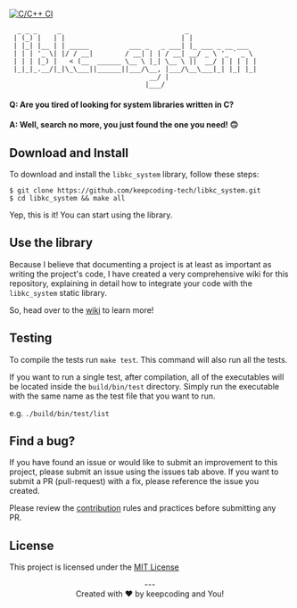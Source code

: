 [![C/C++ CI](https://github.com/keepcoding-tech/libkc_system/actions/workflows/c-cpp.yml/badge.svg)](https://github.com/keepcoding-tech/libkc_system/actions/workflows/c-cpp.yml)

```
  _ _ _     _                               _                 
 | (_) |   | |                             | |                
 | |_| |__ | | _____          ___ _   _ ___| |_ ___ _ __ ___  
 | | | '_ \| |/ / __|        / __| | | / __| __/ _ \ '_ ` _ \ 
 | | | |_) |   < (__  ______ \__ \ |_| \__ \ ||  __/ | | | | |
 |_|_|_.__/|_|\_\___||______||___/\__, |___/\__\___|_| |_| |_|
                                   __/ |                      
                                  |___/                       
```

#### Q: Are you tired of looking for system libraries written in C?
#### A: Well, search no more, you just found the one you need! 🙃

## Download and Install

To download and install the `libkc_system` library, follow these steps:

```
$ git clone https://github.com/keepcoding-tech/libkc_system.git
$ cd libkc_system && make all
```

Yep, this is it! You can start using the library.

## Use the library

Because I believe that documenting a project is at least as important as writing
the project's code, I have created a very comprehensive wiki for this repository,
explaining in detail how to integrate your code with the `libkc_system` static
library.

So, head over to the [wiki](https://github.com/keepcoding-tech/libkc_system/wiki)
to learn more!

## Testing

To compile the tests run `make test`. This command will also run all the tests.

If you want to run a single test, after compilation, all of the executables will
be located inside the `build/bin/test` directory. Simply run the executable with
the same name as the test file that you want to run.

e.g. `./build/bin/test/list`

## Find a bug?

If you have found an issue or would like to submit an improvement to this
project, please submit an issue using the issues tab above. If you want to
submit a PR (pull-request) with a fix, please reference the issue you created.

Please review the [contribution](https://docs.keepcoding.tech/docs/contribute-on-github/Contribution/coding-style)
rules and practices before submitting any PR.

## License

This project is licensed under the [MIT License](https://github.com/keepcoding-tech/libkc_system/blob/master/LICENSE)

<div align="center"> --- </div>
<div align="center">Created with ❤️ by keepcoding and You!</div>
